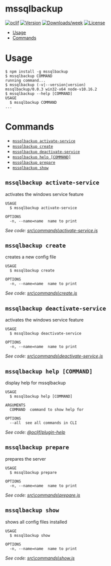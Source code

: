 mssqlbackup
===========



[![oclif](https://img.shields.io/badge/cli-oclif-brightgreen.svg)](https://oclif.io)
[![Version](https://img.shields.io/npm/v/mssqlbackup.svg)](https://npmjs.org/package/mssqlbackup)
[![Downloads/week](https://img.shields.io/npm/dw/mssqlbackup.svg)](https://npmjs.org/package/mssqlbackup)
[![License](https://img.shields.io/npm/l/mssqlbackup.svg)](https://github.com/Desktop/https://github.com/AlexanderGaussAG/Node-Backup-Server/blob/master/package.json)

<!-- toc -->
* [Usage](#usage)
* [Commands](#commands)
<!-- tocstop -->
# Usage
<!-- usage -->
```sh-session
$ npm install -g mssqlbackup
$ mssqlbackup COMMAND
running command...
$ mssqlbackup (-v|--version|version)
mssqlbackup/0.0.3 win32-x64 node-v10.16.2
$ mssqlbackup --help [COMMAND]
USAGE
  $ mssqlbackup COMMAND
...
```
<!-- usagestop -->
# Commands
<!-- commands -->
* [`mssqlbackup activate-service`](#mssqlbackup-activate-service)
* [`mssqlbackup create`](#mssqlbackup-create)
* [`mssqlbackup deactivate-service`](#mssqlbackup-deactivate-service)
* [`mssqlbackup help [COMMAND]`](#mssqlbackup-help-command)
* [`mssqlbackup prepare`](#mssqlbackup-prepare)
* [`mssqlbackup show`](#mssqlbackup-show)

## `mssqlbackup activate-service`

activates the windows service feature

```
USAGE
  $ mssqlbackup activate-service

OPTIONS
  -n, --name=name  name to print
```

_See code: [src\commands\activate-service.js](https://github.com/AlexanderGaussAG/Node-Backup-Server/blob/v0.0.3/src\commands\activate-service.js)_

## `mssqlbackup create`

creates a new config file

```
USAGE
  $ mssqlbackup create

OPTIONS
  -n, --name=name  name to print
```

_See code: [src\commands\create.js](https://github.com/AlexanderGaussAG/Node-Backup-Server/blob/v0.0.3/src\commands\create.js)_

## `mssqlbackup deactivate-service`

activates the windows service feature

```
USAGE
  $ mssqlbackup deactivate-service

OPTIONS
  -n, --name=name  name to print
```

_See code: [src\commands\deactivate-service.js](https://github.com/AlexanderGaussAG/Node-Backup-Server/blob/v0.0.3/src\commands\deactivate-service.js)_

## `mssqlbackup help [COMMAND]`

display help for mssqlbackup

```
USAGE
  $ mssqlbackup help [COMMAND]

ARGUMENTS
  COMMAND  command to show help for

OPTIONS
  --all  see all commands in CLI
```

_See code: [@oclif/plugin-help](https://github.com/oclif/plugin-help/blob/v2.2.0/src\commands\help.ts)_

## `mssqlbackup prepare`

prepares the server

```
USAGE
  $ mssqlbackup prepare

OPTIONS
  -n, --name=name  name to print
```

_See code: [src\commands\prepare.js](https://github.com/AlexanderGaussAG/Node-Backup-Server/blob/v0.0.3/src\commands\prepare.js)_

## `mssqlbackup show`

shows all config files installed

```
USAGE
  $ mssqlbackup show

OPTIONS
  -n, --name=name  name to print
```

_See code: [src\commands\show.js](https://github.com/AlexanderGaussAG/Node-Backup-Server/blob/v0.0.3/src\commands\show.js)_
<!-- commandsstop -->
